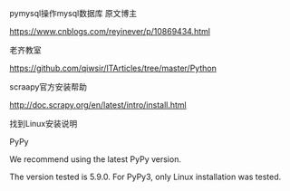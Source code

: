 

pymysql操作mysql数据库 原文博主


https://www.cnblogs.com/reyinever/p/10869434.html


老齐教室


https://github.com/qiwsir/ITArticles/tree/master/Python

scraapy官方安装帮助


http://doc.scrapy.org/en/latest/intro/install.html


找到Linux安装说明

PyPy

We recommend using the latest PyPy version. 

The version tested is 5.9.0. For PyPy3, only Linux installation was tested.


